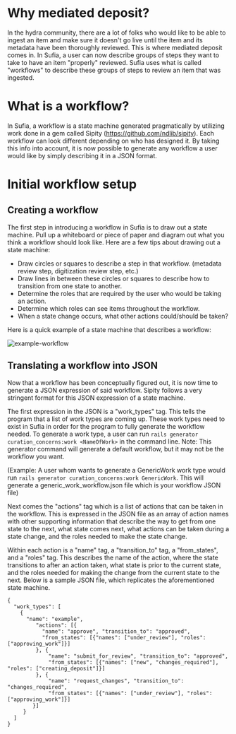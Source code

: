 # Why mediated deposit?

In the hydra community, there are a lot of folks who would like to be able to ingest an item and make sure it doesn't go live until the item and its metadata have been thoroughly reviewed. This is where mediated deposit comes in. In Sufia, a user can now describe groups of steps they want to take to have an item "properly" reviewed. Sufia uses what is called "workflows" to describe these groups of steps to review an item that was ingested. 

# What is a workflow?

In Sufia, a workflow is a state machine generated pragmatically by utilizing work done in a gem called Sipity (https://github.com/ndlib/sipity). Each workflow can look different depending on who has designed it. By taking this info into account, it is now possible to generate any workflow a user would like by simply describing it in a JSON format.

# Initial workflow setup

## Creating a workflow

The first step in introducing a workflow in Sufia is to draw out a state machine. Pull up a whiteboard or piece of paper and diagram out what you think a workflow should look like. Here are a few tips about drawing out a state machine:

* Draw circles or squares to describe a step in that workflow. (metadata review step, digitization review step, etc.)
* Draw lines in between these circles or squares to describe how to transition from one state to another.
* Determine the roles that are required by the user who would be taking an action.
* Determine which roles can see items throughout the workflow.
* When a state change occurs, what other actions could/should be taken?

Here is a quick example of a state machine that describes a workflow:

![example-workflow](https://cloud.githubusercontent.com/assets/2130/19000926/1eab97e4-8713-11e6-9edc-0599fedca795.png)

## Translating a workflow into JSON

Now that a workflow has been conceptually figured out, it is now time to generate a JSON expression of said workflow. Sipity follows a very stringent format for this JSON expression of a state machine. 

The first expression in the JSON is a "work_types" tag. This tells the program that a list of work types are coming up. These work types need to exist in Sufia in order for the program to fully generate the workflow needed. To generate a work type, a user can run `rails generator curation_concerns:work <NameOfWork>` in the command line. Note: This generator command will generate a default workflow, but it may not be the workflow you want.

(Example: A user whom wants to generate a GenericWork work type would run `rails generator curation_concerns:work GenericWork`. This will generate a generic_work_workflow.json file which is your workflow JSON file)

Next comes the "actions" tag which is a list of actions that can be taken in the workflow. This is expressed in the JSON file as an array of action names with other supporting information that describe the way to get from one state to the next, what state comes next, what actions can be taken during a state change, and the roles needed to make the state change. 

Within each action is a "name" tag, a "transition_to" tag, a "from_states", and a "roles" tag. This describes the name of the action, where the state transitions to after an action taken, what state is prior to the current state, and the roles needed for making the change from the current state to the next. Below is a sample JSON file, which replicates the aforementioned state machine.

```
{
  "work_types": [
    {
      "name": "example",
         "actions": [{
           "name": "approve", "transition_to": "approved",
           "from_states": [{"names": ["under_review"], "roles": ["approving_work"]}]
         }, {
             "name": "submit_for_review", "transition_to": "approved",
             "from_states": [{"names": ["new", "changes_required"], "roles": ["creating_deposit"]}]
         }, {
             "name": "request_changes", "transition_to": "changes_required",
             "from_states": [{"names": ["under_review"], "roles": ["approving_work"]}]
        }]
     }
  ]
}
```